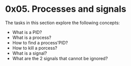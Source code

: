 # 0x05. Processes and signals

The tasks in this section explore the following concepts:
* What is a PID?
* What is a process?
* How to find a process'PID?
* How to kill a porcess?
* What is a signal?
* What are the 2 signals that cannot be ignored?
